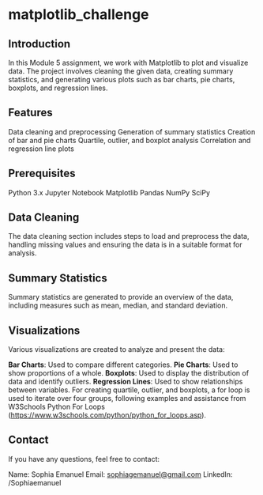 # matplotlib_challenge
## Introduction
In this Module 5 assignment, we work with Matplotlib to plot and visualize data. The project involves cleaning the given data, creating summary statistics, and generating various plots such as bar charts, pie charts, boxplots, and regression lines.

## Features
Data cleaning and preprocessing
Generation of summary statistics
Creation of bar and pie charts
Quartile, outlier, and boxplot analysis
Correlation and regression line plots

## Prerequisites
Python 3.x
Jupyter Notebook
Matplotlib
Pandas
NumPy
SciPy

## Data Cleaning
The data cleaning section includes steps to load and preprocess the data, handling missing values and ensuring the data is in a suitable format for analysis.

## Summary Statistics
Summary statistics are generated to provide an overview of the data, including measures such as mean, median, and standard deviation.

## Visualizations
Various visualizations are created to analyze and present the data:

**Bar Charts**: Used to compare different categories.
**Pie Charts**: Used to show proportions of a whole.
**Boxplots**: Used to display the distribution of data and identify outliers.
**Regression Lines**: Used to show relationships between variables.
For creating quartile, outlier, and boxplots, a for loop is used to iterate over four groups, following examples and assistance from W3Schools Python For Loops (https://www.w3schools.com/python/python_for_loops.asp).

## Contact
If you have any questions, feel free to contact:

Name: Sophia Emanuel
Email: sophiagemanuel@gmail.com
LinkedIn: /Sophiaemanuel


